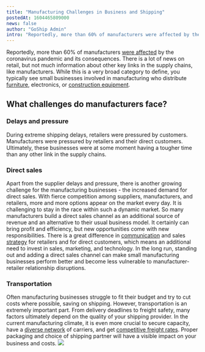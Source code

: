 ```yaml
---
title: "Manufacturing Challenges in Business and Shipping"
postedAt: 1604465809000
news: false
author: "GoShip Admin"
intro: "Reportedly, more than 60% of manufacturers were affected by the coronavirus pandemic and its consequences. There is a lot of news on retail, but not much information about other key links in the supply chains, like manufacturers. While this is a very broad category to define, you typically see small businesses involved in manufacturing who distribute furniture, electronics, or construction equipment. \n\nWhat challenges do manufacturers face?\n-\n\n\nDelays and pressure\n\nDuring extreme shipping delays, retailers "
---
```

Reportedly, more than 60% of manufacturers [were affected](https://industrytoday.com/coronavirus-and-manufacturing-shipping-and-logistics/) by the coronavirus pandemic and its consequences. There is a lot of news on retail, but not much information about other key links in the supply chains, like manufacturers. While this is a very broad category to define, you typically see small businesses involved in manufacturing who distribute [furniture](https://www.goship.com/blog/the-best-way-to-ship-furniture/), electronics, or [construction equipment](https://www.goship.com/blog/how-does-the-shipping-of-automotive-parts-work/).

What challenges do manufacturers face?
--------------------------------------

### Delays and pressure

During extreme shipping delays, retailers were pressured by customers. Manufacturers were pressured by retailers and their direct customers. Ultimately, these businesses were at some moment having a tougher time than any other link in the supply chains.

### Direct sales

Apart from the supplier delays and pressure, there is another growing challenge for the manufacturing businesses - the increased demand for direct sales. With fierce competition among suppliers, manufacturers, and retailers, more and more options appear on the market every day. It is challenging to stay in the race within such a dynamic market. So many manufacturers build a direct sales channel as an additional source of revenue and an alternative to their usual business model. It certainly can bring profit and efficiency, but new opportunities come with new responsibilities. There is a great difference in [communication](https://www.goship.com/blog/how-to-communicate-the-coronavirus-pandemic-to-your-customers/) and sales [strategy](https://www.goship.com/blog/creating-a-successful-small-business-shipping-strategy/) for retailers and for direct customers, which means an additional need to invest in sales, marketing, and technology. In the long run, standing out and adding a direct sales channel can make small manufacturing businesses perform better and become less vulnerable to manufacturer-retailer relationship disruptions.

### Transportation

Often manufacturing businesses struggle to fit their budget and try to cut costs where possible, saving on shipping. However, transportation is an extremely important part. From delivery deadlines to freight safety, many factors ultimately depend on the quality of your shipping provider. In the current manufacturing climate, it is even more crucial to secure capacity, have a [diverse network](https://www.goship.com/blog/what-are-the-types-of-freight-carriers/) of carriers, and get [competitive freight rates](https://www.goship.com/blog/3-tips-on-how-to-get-the-best-truckload-quotes/). Proper packaging and choice of shipping partner will have a visible impact on your business and costs. [![](https://www.goship.com/wp-content/uploads/2021/02/1ace89b4-fe28-40ff-a2a7-4cddc60fc9ec.png)](https://www.goship.com/)
